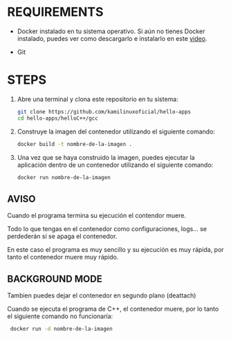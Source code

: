 # REQUIREMENTS

- Docker instalado en tu sistema operativo. Si aún no tienes Docker instalado, puedes ver como descargarlo e instalarlo en este [video](https://youtu.be/YpBoqXK_3wE).

- Git

# STEPS

1. Abre una terminal y clona este repositorio en tu sistema:

   ```bash
   git clone https://github.com/kamilinuxoficial/hello-apps
   cd hello-apps/helloC++/gcc
   ```
   
2. Construye la imagen del contenedor utilizando el siguiente comando:

   ```bash
   docker build -t nombre-de-la-imagen .
   ```

3. Una vez que se haya construido la imagen, puedes ejecutar la aplicación dentro de un contenedor utilizando el siguiente comando:

   ```bash
   docker run nombre-de-la-imagen
   ```
 
 
## AVISO
Cuando el programa termina su ejecución el contendor muere.

Todo lo que tengas en el contenedor como configuraciones, logs... se perdederán si se apaga el contenedor.

En este caso el programa es muy sencillo y su ejecución es muy rápida, por tanto el contenedor muere muy rápido.


## BACKGROUND MODE

Tambien puedes dejar el contenedor en segundo plano (deattach)

Cuando se ejecuta el programa de C++, el contenedor muere, por lo tanto el siguiente comando no funcionaría:

  ```bash
   docker run -d nombre-de-la-imagen
   ```
